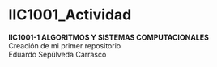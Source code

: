 # IIC1001_Actividad
**IIC1001-1 ALGORITMOS Y SISTEMAS COMPUTACIONALES**  
Creación de mi primer repositorio  
Eduardo Sepúlveda Carrasco
